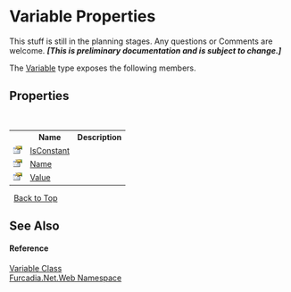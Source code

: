 # Variable Properties
This stuff is still in the planning stages. Any questions or Comments are welcome. _**\[This is preliminary documentation and is subject to change.\]**_

The <a href="T_Furcadia_Net_Web_Variable">Variable</a> type exposes the following members.


## Properties
&nbsp;<table><tr><th></th><th>Name</th><th>Description</th></tr><tr><td>![Public property](media/pubproperty.gif "Public property")</td><td><a href="P_Furcadia_Net_Web_Variable_IsConstant">IsConstant</a></td><td /></tr><tr><td>![Public property](media/pubproperty.gif "Public property")</td><td><a href="P_Furcadia_Net_Web_Variable_Name">Name</a></td><td /></tr><tr><td>![Public property](media/pubproperty.gif "Public property")</td><td><a href="P_Furcadia_Net_Web_Variable_Value">Value</a></td><td /></tr></table>&nbsp;
<a href="#variable-properties">Back to Top</a>

## See Also


#### Reference
<a href="T_Furcadia_Net_Web_Variable">Variable Class</a><br /><a href="N_Furcadia_Net_Web">Furcadia.Net.Web Namespace</a><br />